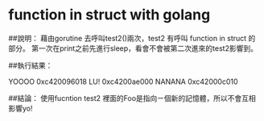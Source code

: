function in struct with golang
===


##說明：
藉由gorutine 去呼叫test2()兩次，test2 有呼叫 function in struct 的部分。
第一次在print之前先進行sleep，看會不會被第二次進來的test2影響到。

##執行結果：

YOOOO
0xc420096018
LU!
0xc4200ae000
NANANA
0xc42000c010


##結論：
使用fucntion test2 裡面的Foo是指向ㄧ個新的記憶體，所以不會互相影響yo!
